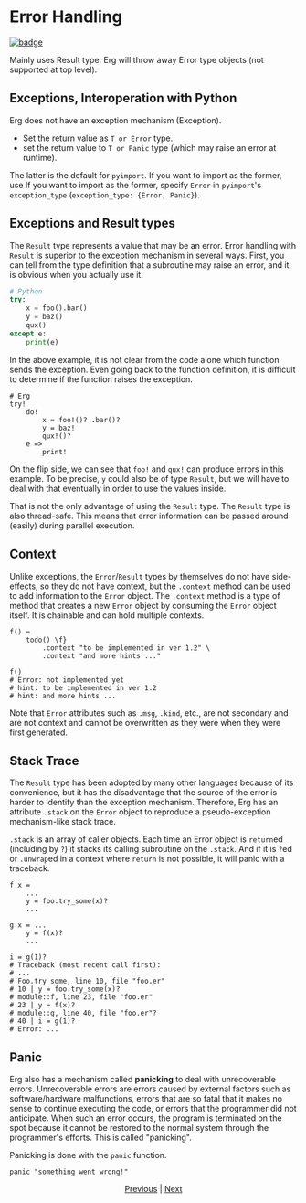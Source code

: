 # Error Handling

[![badge](https://img.shields.io/endpoint.svg?url=https%3A%2F%2Fgezf7g7pd5.execute-api.ap-northeast-1.amazonaws.com%2Fdefault%2Fsource_up_to_date%3Fowner%3Derg-lang%26repos%3Derg%26ref%3Dmain%26path%3Ddoc/EN/syntax/30_error_handling.md%26commit_hash%3D6dc8c5015b6120497a26d80eaef65d23eb2bee2a)
](https://gezf7g7pd5.execute-api.ap-northeast-1.amazonaws.com/default/source_up_to_date?owner=erg-lang&repos=erg&ref=main&path=doc/EN/syntax/30_error_handling.md&commit_hash=6dc8c5015b6120497a26d80eaef65d23eb2bee2a)

Mainly uses Result type.
Erg will throw away Error type objects (not supported at top level).

## Exceptions, Interoperation with Python

Erg does not have an exception mechanism (Exception).

* Set the return value as `T or Error` type.
* set the return value to `T or Panic` type (which may raise an error at runtime).

The latter is the default for `pyimport`. If you want to import as the former, use
If you want to import as the former, specify `Error` in `pyimport`'s `exception_type` (`exception_type: {Error, Panic}`).

## Exceptions and Result types

The `Result` type represents a value that may be an error. Error handling with `Result` is superior to the exception mechanism in several ways.
First, you can tell from the type definition that a subroutine may raise an error, and it is obvious when you actually use it.

```python
# Python
try:
    x = foo().bar()
    y = baz()
    qux()
except e:
    print(e)
```

In the above example, it is not clear from the code alone which function sends the exception. Even going back to the function definition, it is difficult to determine if the function raises the exception.

```erg
# Erg
try!
    do!
        x = foo!()? .bar()?
        y = baz!
        qux!()?
    e =>
        print!
```

On the flip side, we can see that `foo!` and `qux!` can produce errors in this example.
To be precise, `y` could also be of type `Result`, but we will have to deal with that eventually in order to use the values inside.

That is not the only advantage of using the `Result` type. The `Result` type is also thread-safe. This means that error information can be passed around (easily) during parallel execution.

## Context

Unlike exceptions, the `Error`/`Result` types by themselves do not have side-effects, so they do not have context, but the `.context` method can be used to add information to the `Error` object. The `.context` method is a type of method that creates a new `Error` object by consuming the `Error` object itself. It is chainable and can hold multiple contexts.

```erg
f() =
    todo() \f}
        .context "to be implemented in ver 1.2" \
        .context "and more hints ..."

f()
# Error: not implemented yet
# hint: to be implemented in ver 1.2
# hint: and more hints ...
```

Note that `Error` attributes such as `.msg`, `.kind`, etc., are not secondary and are not context and cannot be overwritten as they were when they were first generated.

## Stack Trace

The `Result` type has been adopted by many other languages because of its convenience, but it has the disadvantage that the source of the error is harder to identify than the exception mechanism.
Therefore, Erg has an attribute `.stack` on the `Error` object to reproduce a pseudo-exception mechanism-like stack trace.

`.stack` is an array of caller objects. Each time an Error object is `return`ed (including by `?`) it stacks its calling subroutine on the `.stack`.
And if it is `?`ed or `.unwrap`ed in a context where `return` is not possible, it will panic with a traceback.

```erg
f x =
    ...
    y = foo.try_some(x)?
    ...

g x = ...
    y = f(x)?
    ...

i = g(1)?
# Traceback (most recent call first):
# ...
# Foo.try_some, line 10, file "foo.er"
# 10 | y = foo.try_some(x)?
# module::f, line 23, file "foo.er"
# 23 | y = f(x)?
# module::g, line 40, file "foo.er"?
# 40 | i = g(1)?
# Error: ...
```

## Panic

Erg also has a mechanism called __panicking__ to deal with unrecoverable errors.
Unrecoverable errors are errors caused by external factors such as software/hardware malfunctions, errors that are so fatal that it makes no sense to continue executing the code, or errors that the programmer did not anticipate. When such an error occurs, the program is terminated on the spot because it cannot be restored to the normal system through the programmer's efforts. This is called "panicking".

Panicking is done with the `panic` function.

```erg
panic "something went wrong!"
```

<p align='center'>
    <a href='./29_decorator.md'>Previous</a> | <a href='./31_pipeline.md'>Next</a>
</p>
